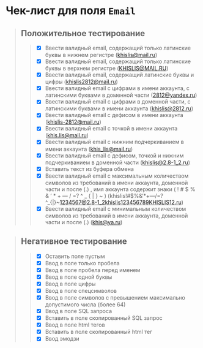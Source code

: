 # Чек-лист для поля `Email`

> ## Положительное тестирование
>> - [X] Ввести валидный email, содержащий только латинские буквы в нижнем регистре (khislis@mail.ru)
>> - [X] Ввести валидный email, содержащий только латинские буквы в верхнем регистре (KHISLIS@MAIL.RU)
>> - [X] Ввести валидный email, содержащий латинские буквы и цифры (khislis2812@mail.ru)
>> - [X] Ввести валидный email с цифрами в имени аккаунта, с латинскими буквами в доменной части (2812@yandex.ru)
>> - [X] Ввести валидный email с цифрами в доменной части, с латинскими буквами в имени аккаунта (khislis@2812.ru)
>> - [X] Ввести валидный email с дефисом в имени аккаунта (khislis-2812@mail.ru)
>> - [X] Ввести валидный email с точкой в имени аккаунта (khis.lis@mail.ru)
>> - [X] Ввести валидный email с нижним подчеркиванием в имени аккаунта (khis_lis@mail.ru)
>> - [X] Ввести валидный email с дефисом, точкой и нижним подчеркиванием в доменной части (khislis@2.8-1_2.ru)
>> - [X] Вставить текст из буфера обмена
>> - [X] Ввести валидный email с максимальным количеством символов из требований в имени аккаунта, доменной части и после (.) , имя аккаунта содержит знаки ( ! # $ % & ‘ * + — / =? ^ _ { | } ~ )  (khislis!#$%&‘*+—/=?^_{|}~1234567@2.8-1_2khislis123456789KHISLIS12.ru) 
>> - [X] Ввести  валидный email с минимальным количеством символов из требований в имени аккаунта, доменной части и после (.) (khis@ya.ru)

> ## Негативное тестирование
>> - [X] Оставить поле пустым
>> - [X] Ввод в поле только пробела
>> - [X] Ввод в поле пробела перед именем
>> - [X] Ввод в поле одной буквы
>> - [X] Ввод в поле цифры
>> - [X] Ввод в поле спецсимволов
>> - [X] Ввод в поле символов с превышением максимально допустимого числа (более 64)
>> - [X] Ввод в поле SQL запроса
>> - [X] Вставить в поле скопированный SQL запрос
>> - [X] Ввод в поле html тегов
>> - [X] Вставить в поле скопированный html тег
>> - [X] Ввод эмодзи


